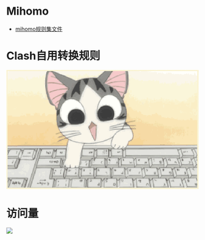 # Mihomo
- [mihomo规则集文件](https://github.com/Jejz168/Clash/tree/download)

# Clash自用转换规则

 <div align=center>
<img src="https://raw.githubusercontent.com/Jejz168/Picture/main/mm.gif">
</div>

# 访问量

![](http://profile-counter.glitch.me/Jejz168-Clash/count.svg)

